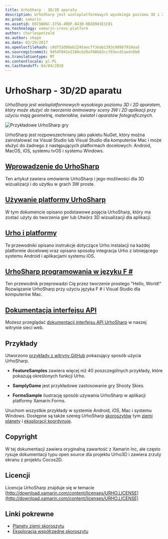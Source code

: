 ```yaml
---
title: UrhoSharp - 3D/2D aparatu
description: UrhoSharp jest wieloplatformowych wysokiego poziomu 3D i 2D aparatem, który może służyć do tworzenia animowany sceny 3W i 2D aplikacji przy użyciu mają geometrię, materiałów, świateł i aparatów fotograficznych.
ms.prod: xamarin
ms.assetid: E6C5B86C-3756-49DF-843B-0B3D981E1C01
ms.technology: xamarin-cross-platform
author: charlespetzold
ms.author: chape
ms.date: 03/29/2017
ms.openlocfilehash: c8df53d90ab1245aecff3eab1393c009b7910aa5
ms.sourcegitcommit: 945df041e2180cb20af08b83cc703ecd1aedc6b0
ms.translationtype: MT
ms.contentlocale: pl-PL
ms.lasthandoff: 04/04/2018
---
```

# <a name="urhosharp---3d2d-engine"></a>UrhoSharp - 3D/2D aparatu

_UrhoSharp jest wieloplatformowych wysokiego poziomu 3D i 2D aparatem, który może służyć do tworzenia animowany sceny 3W i 2D aplikacji przy użyciu mają geometrię, materiałów, świateł i aparatów fotograficznych._

![](images/video.gif "Przykładowe UrhoSharp gry")

UrhoSharp jest rozpowszechniany jako pakietu NuGet, który można zainstalować na Visual Studio lub Visual Studio dla komputerów Mac i może służyć do żadnego z następujących platformach docelowych: Android, MacOS, iOS, systemu tvOS i systemu Windows.

##  <a name="an-introduction-to-urhosharpgraphics-gamesurhosharpintroductionmd"></a>[Wprowadzenie do UrhoSharp](~/graphics-games/urhosharp/introduction.md)

Ten artykuł zawiera omówienie UrhoSharp i jego możliwości dla 3D wizualizacji i do użytku w grach 3W proste.

##  <a name="using-urhosharpgraphics-gamesurhosharpusingmd"></a>[Używanie platformy UrhoSharp](~/graphics-games/urhosharp/using.md)

W tym dokumencie opisano podstawowe pojęcia UrhoSharp, który ma zostać użyty do tworzenia gier lub Utwórz 3D wizualizacji dla aplikacji.

## <a name="urho-and-your-platformgraphics-gamesurhosharpplatformindexmd"></a>[Urho i platformy](~/graphics-games/urhosharp/platform/index.md)

Te przewodniki opisano instrukcje dotyczące Urho instalacji na każdej platformie docelowej oraz opisano sposoby integracja Urho z istniejącego systemu Android i aplikacjami systemu iOS.

## <a name="programming-urhosharp-with-fgraphics-gamesurhosharpfsharpmd"></a>[UrhoSharp programowania w języku F #](~/graphics-games/urhosharp/fsharp.md)

Ten przewodnik przeprowadzi Cię przez tworzenie prostego "Hello, World!" Rozwiązanie UrhoSharp przy użyciu języka F # i Visual Studio dla komputerów Mac.

## <a name="api-documentationhttpsdeveloperxamarincomapirooturho"></a>[Dokumentacja interfejsu API](https://developer.xamarin.com/api/root/Urho/)

Możesz przeglądać [dokumentacji interfejsu API UrhoSharp](https://developer.xamarin.com/api/root/Urho/) w naszej witrynie sieci web.

## <a name="samples"></a>Przykłady

Utworzono [przykłady z witryny GitHub](http://github.com/xamarin/urho-samples) pokazujący sposób użycia UrhoSharp.

- **FeatureSamples** zawiera więcej niż 40 poszczególnych przykłady, które pokazują określonych funkcji Urho.

- **SamplyGame** jest przykładowe zastosowanie gry Shooty Skies.

- **FormsSample** ilustrację sposób używania UrhoSharp w aplikacji platformy Xamarin.Forms.

Uruchom wszystkie przykłady w systemie Android, iOS, Mac i systemu Windows.
Dostępne są także szereg UrhoSharp [skoroszytów](https://developer.xamarin.com/workbooks/) tym [ziemi planety](https://developer.xamarin.com/workbooks/graphics/urhosharp/planetearth/planetearth.workbook) i [eksploracji koordynuje](https://developer.xamarin.com/workbooks/graphics/urhosharp/coordinates/ExploringUrhoCoordinates.workbook).


## <a name="copyright"></a>Copyright

W tej dokumentacji zawiera oryginalną zawartość z Xamarin Inc, ale często rysuje dokumentacji typu open source dla projektu Urho3D i zawiera zrzuty ekranu z projektu Cocos2D.

## <a name="license"></a>Licencji

Licencja UrhoSharp znajduje się w temacie [http://download.xamarin.com/content/licenses/URHO.LICENSE](http://download.xamarin.com/content/licenses/URHO.LICENSE)



## <a name="related-links"></a>Linki pokrewne

- [Planety ziemi skoroszytu](https://developer.xamarin.com/workbooks/graphics/urhosharp/planetearth/planetearth.workbook)
- [Eksploracja współrzędne skoroszytu](https://developer.xamarin.com/workbooks/graphics/urhosharp/coordinates/ExploringUrhoCoordinates.workbook)
